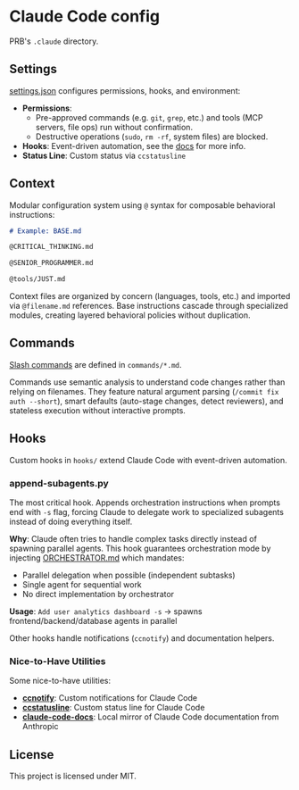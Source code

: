 # Claude Code config

PRB's `.claude` directory.

## Settings

[settings.json](settings.json#L1) configures permissions, hooks, and environment:

- **Permissions**:
  - Pre-approved commands (e.g. `git`, `grep`, etc.) and tools (MCP servers, file ops) run without confirmation.
  - Destructive operations (`sudo`, `rm -rf`, system files) are blocked.
- **Hooks**: Event-driven automation, see the [docs](https://docs.claude.com/en/docs/claude-code/hooks) for more info.
- **Status Line**: Custom status via `ccstatusline`

## Context

Modular configuration system using `@` syntax for composable behavioral instructions:

```markdown
# Example: BASE.md

@CRITICAL_THINKING.md

@SENIOR_PROGRAMMER.md

@tools/JUST.md
```

Context files are organized by concern (languages, tools, etc.) and imported via `@filename.md` references. Base
instructions cascade through specialized modules, creating layered behavioral policies without duplication.

## Commands

[Slash commands](https://docs.claude.com/en/docs/claude-code/slash-commands) are defined in `commands/*.md`.

Commands use semantic analysis to understand code changes rather than relying on filenames. They feature natural
argument parsing (`/commit fix auth --short`), smart defaults (auto-stage changes, detect reviewers), and stateless
execution without interactive prompts.

## Hooks

Custom hooks in `hooks/` extend Claude Code with event-driven automation.

### append-subagents.py

The most critical hook. Appends orchestration instructions when prompts end with `-s` flag, forcing Claude to delegate
work to specialized subagents instead of doing everything itself.

**Why**: Claude often tries to handle complex tasks directly instead of spawning parallel agents. This hook guarantees
orchestration mode by injecting [ORCHESTRATOR.md](hooks/UserPromptSubmit/ORCHESTRATOR.md) which mandates:

- Parallel delegation when possible (independent subtasks)
- Single agent for sequential work
- No direct implementation by orchestrator

**Usage**: `Add user analytics dashboard -s` → spawns frontend/backend/database agents in parallel

Other hooks handle notifications (`ccnotify`) and documentation helpers.

### Nice-to-Have Utilities

Some nice-to-have utilities:

- **[ccnotify](https://github.com/dazuiba/CCNotify)**: Custom notifications for Claude Code
- **[ccstatusline](https://github.com/sirmalloc/ccstatusline)**: Custom status line for Claude Code
- **[claude-code-docs](https://github.com/ericbuess/claude-code-docs)**: Local mirror of Claude Code documentation from
  Anthropic

## License

This project is licensed under MIT.
